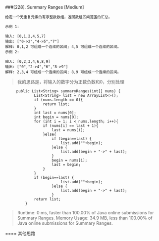 ###[228]. Summary Ranges
[Medium]
```
给定一个无重复元素的有序整数数组，返回数组区间范围的汇总。

示例 1:

输入: [0,1,2,4,5,7]
输出: ["0->2","4->5","7"]
解释: 0,1,2 可组成一个连续的区间; 4,5 可组成一个连续的区间。
示例 2:

输入: [0,2,3,4,6,8,9]
输出: ["0","2->4","6","8->9"]
解释: 2,3,4 可组成一个连续的区间; 8,9 可组成一个连续的区间。

```
> 我的思路是，将输入的数字分为正数负数和0，分别处理
>
>
>
>
>
>
>
```
     public List<String> summaryRanges(int[] nums) {
             List<String> list = new ArrayList<>();
             if (nums.length == 0){
                 return list;
             }
             int last = nums[0];
             int begin = nums[0];
             for (int i = 1; i < nums.length; i++){
                 if (nums[i] == last + 1){
                     last = nums[i];
                 }else{
                     if (begin==last) { 
                         list.add(""+begin);
                     }else {
                         list.add(begin + "->" + last);
                     }
                     begin = nums[i];
                     last = begin;
                 }
             }
             if (begin==last) { 
                         list.add(""+begin);
                     }else {
                         list.add(begin + "->" + last);
                     }
             return list;
         }
```

>Runtime: 0 ms, faster than 100.00% of Java online submissions for Summary Ranges.
 Memory Usage: 34.9 MB, less than 100.00% of Java online submissions for Summary Ranges.
>
====
其他思路
```aidl
 

``` 